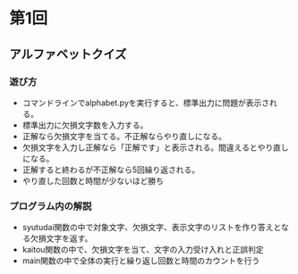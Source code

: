 # 第1回
## アルファベットクイズ
### 遊び方
* コマンドラインでalphabet.pyを実行すると、標準出力に問題が表示される。
* 標準出力に欠損文字数を入力する。
* 正解なら欠損文字を当てる。不正解ならやり直しになる。
* 欠損文字を入力し正解なら「正解です」と表示される。間違えるとやり直しになる。
* 正解すると終わるが不正解なら5回繰り返される。
* やり直した回数と時間が少ないほど勝ち

### プログラム内の解説
* syutudai関数の中で対象文字、欠損文字、表示文字のリストを作り答えとなる欠損文字を返す。
* kaitou関数の中で、欠損文字を当て、文字の入力受け入れと正誤判定
* main関数の中で全体の実行と繰り返し回数と時間のカウントを行う